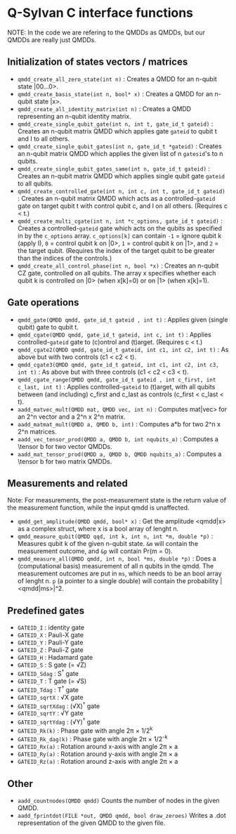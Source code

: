 # Q-Sylvan C interface functions

NOTE: In the code we are refering to the QMDDs as QMDDs, but our QMDDs are really just QMDDs.

## Initialization of states vectors / matrices
* `qmdd_create_all_zero_state(int n)` : Creates a QMDD for an n-qubit state |00...0>. 
* `qmdd_create_basis_state(int n, bool* x)` : Creates a QMDD for an n-qubit state |x>.
* `qmdd_create_all_identity_matrix(int n)` : Creates a QMDD representing an n-qubit identity matrix.
* `qmdd_create_single_qubit_gate(int n, int t, gate_id_t gateid)` : Creates an n-qubit matrix QMDD which applies gate `gateid` to qubit t and I to all others.
* `qmdd_create_single_qubit_gates(int n, gate_id_t *gateid)` : Creates an n-qubit matrix QMDD which applies the given list of n `gatesid`'s to n qubits.
* `qmdd_create_single_qubit_gates_same(int n, gate_id_t gateid)` : Creates an n-qubit matrix QMDD which applies single qubit gate `gateid` to all qubits.
* `qmdd_create_controlled_gate(int n, int c, int t, gate_id_t gateid)` : Creates an n-qubit matrix QMDD which acts as a controlled-`gateid` gate on target qubit t with control qubit c, and I on all others. (Requires c < t.)
* `qmdd_create_multi_cgate(int n, int *c_options, gate_id_t gateid)` : Creates a controlled-`gateid` gate which acts on the qubits as specified in by the `c_options` array. `c_options[k]` can contain `-1` = ignore qubit k (apply I), `0` = control qubit k on |0>, `1` = control qubit k on |1>, and `2` = the target qubit. (Requires the index of the target qubit to be greater than the indices of the controls.)
* `qmdd_create_all_control_phase(int n, bool *x)` : Creates an n-qubit CZ gate, controlled on all qubits. The array x specifies whether each qubit k is controlled on |0> (when x[k]=0) or on |1> (when x[k]=1).

## Gate operations
* `qmdd_gate(QMDD qmdd, gate_id_t gateid , int t)` : Applies given (single qubit) gate to qubit t.
* `qmdd_cgate(QMDD qmdd, gate_id_t gateid, int c, int t)` : Applies controlled-`gateid` gate to (c)ontrol and (t)arget. (Requires c < t.)
* `qmdd_cgate2(QMDD qmdd, gate_id_t gateid, int c1, int c2, int t)` : As above but with two controls (c1 < c2 < t).
* `qmdd_cgate3(QMDD qmdd, gate_id_t gateid, int c1, int c2, int c3, int t)` : As above but with three controls (c1 < c2 < c3 < t).
* `qmdd_cgate_range(QMDD qmdd, gate_id_t gateid , int c_first, int c_last, int t)` : Applies controlled-`gateid` to (t)arget, with all qubits between (and including) c_first and c_last as controls (c_first < c_last < t).
* `aadd_matvec_mult(QMDD mat, QMDD vec, int n)` : Computes mat|vec> for an 2^n vector and a 2^n x 2^n matrix.
* `aadd_matmat_mult(QMDD a, QMDD b, int)` : Computes a*b for two 2^n x 2^n matrices.
* `aadd_vec_tensor_prod(QMDD a, QMDD b, int nqubits_a)` : Computes a \tensor b for two vector QMDDs.
* `aadd_mat_tensor_prod(QMDD a, QMDD b, QMDD nqubits_a)` : Computes a \tensor b for two matrix QMDDs.

## Measurements and related
Note: For measurements, the post-measurement state is the return value of the measurement function, while the input qmdd is unaffected.
* `qmdd_get_amplitude(QMDD qmdd, bool* x)` : Get the amplitude <qmdd|x> as a complex struct, where x is a bool array of lenght n.
* `qmdd_measure_qubit(QMDD qqd, int k, int n, int *m, double *p)` : Measures qubit k of the given n-qubit state. `&m` will contain the measurement outcome, and `&p` will contain Pr(m = 0).
* `qmdd_measure_all(QMDD qmdd, int n, bool *ms, double *p)` : Does a (computational basis) measurement of all n qubits in the qmdd. The measurement outcomes are put in `ms`, which needs to be an bool array of lenght n. `p` (a pointer to a single double) will contain the probability |<qmdd|ms>|^2.

## Predefined gates
* `GATEID_I` : identity gate
* `GATEID_X` : Pauli-X gate
* `GATEID_Y` : Pauli-Y gate
* `GATEID_Z` : Pauli-Z gate
* `GATEID_H` : Hadamard gate
* `GATEID_S` : S gate (= &radic;Z)
* `GATEID_Sdag` : S<sup>&dagger;</sup> gate
* `GATEID_T` : T gate (= &radic;S)
* `GATEID_Tdag` : T<sup>&dagger;</sup> gate
* `GATEID_sqrtX` : &radic;X gate
* `GATEID_sqrtXdag` : (&radic;X)<sup>&dagger;</sup> gate
* `GATEID_sqrtY` : &radic;Y gate
* `GATEID_sqrtYdag` : (&radic;Y)<sup>&dagger;</sup> gate
* `GATEID_Rk(k)` : Phase gate with angle 2&pi; &times; 1/2<sup>k</sup>
* `GATEID_Rk_dag(k)` : Phase gate with angle 2&pi; &times; 1/2<sup>-k</sup>
* `GATEID_Rx(a)` : Rotation around x-axis with angle 2&pi; &times; a
* `GATEID_Ry(a)` : Rotation around y-axis with angle 2&pi; &times; a
* `GATEID_Rz(a)` : Rotation around z-axis with angle 2&pi; &times; a


## Other
* `aadd_countnodes(QMDD qmdd)` Counts the number of nodes in the given QMDD.
* `aadd_fprintdot(FILE *out, QMDD qmdd, bool draw_zeroes)` Writes a .dot representation of the given QMDD to the given file.
